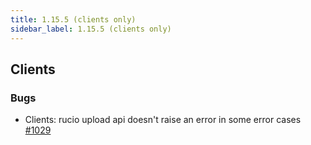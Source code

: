 ```yaml
---
title: 1.15.5 (clients only)
sidebar_label: 1.15.5 (clients only)
---
```


## Clients

### Bugs

- Clients: rucio upload api doesn't raise an error in some error cases [#1029](https://github.com/rucio/rucio/issues/1029)
